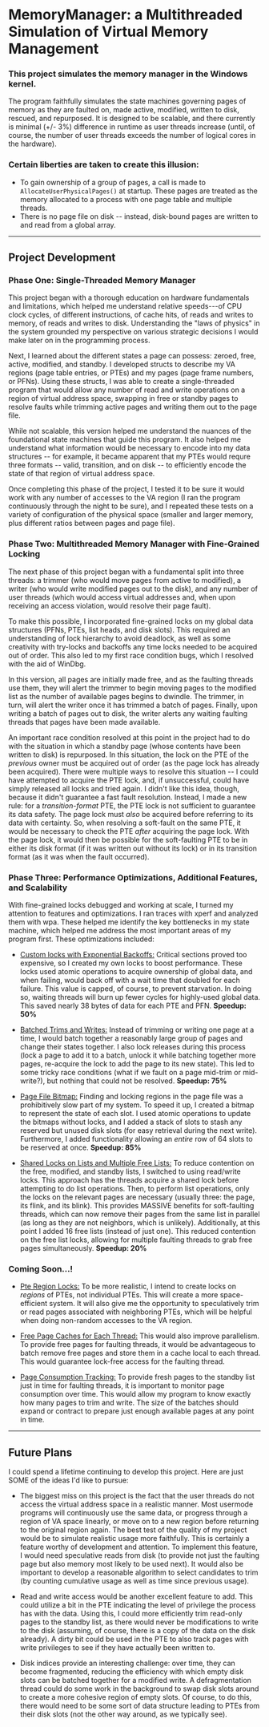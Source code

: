 # MemoryManager: a Multithreaded Simulation of Virtual Memory Management
### This project simulates the memory manager in the Windows kernel.
The program faithfully simulates the state machines governing pages of memory
as they are faulted on, made active, modified, written to disk, rescued, and
repurposed. It is designed to be scalable, and there currently is  minimal (+/- 3%)
difference in runtime as user threads increase (until, of course, the number of
user threads exceeds the number of logical cores in the hardware).

### Certain liberties are taken to create this illusion:
- To gain ownership of a group of pages, a call is made to
`AllocateUserPhysicalPages()` at startup. These pages are treated as the
memory allocated to a process with one page table and multiple threads.
- There is no page file on disk -- instead, disk-bound pages are written
to and read from a global array.
---
## Project Development

### Phase One: Single-Threaded Memory Manager
This project began with a thorough education on hardware fundamentals and limitations,
which helped me understand relative speeds---of CPU clock cycles, of different instructions,
of cache hits, of reads and writes to memory, of reads and writes to disk. Understanding
the "laws of physics" in the system grounded my perspective on various strategic
decisions I would make later on in the programming process.

Next, I learned about the different states a page can possess: zeroed, free, active,
modified, and standby. I developed structs to describe my VA regions (page table entries,
or PTEs) and my pages (page frame numbers, or PFNs). Using these structs, I was able
to create a single-threaded program that would allow any number of read and write operations
on a region of virtual address space, swapping in free or standby pages to resolve faults while
trimming active pages and writing them out to the page file.

While not scalable, this version helped me understand the nuances of the foundational
state machines that guide this program. It also helped me understand what information
would be necessary to encode into my data structures -- for example, it became apparent
that my PTEs would requre three formats -- valid, transition, and on disk -- to 
efficiently encode the state of that region of virtual address space.

Once completing this phase of the project, I tested it to be sure it would work with any
number of accesses to the VA region (I ran the program continuously through the night 
to be sure), and I repeated these tests on a variety of configuration of the physical
space (smaller and larger memory, plus different ratios between pages and page file).

### Phase Two: Multithreaded Memory Manager with Fine-Grained Locking 
The next phase of this project began with a fundamental split into three threads: a trimmer
 (who would move pages from active to modified), a writer (who would write modified pages
out to the disk), and any number of user threads (which would access virtual addresses and,
when upon receiving an access violation, would resolve their page fault).

To make this possible, I incorporated fine-grained locks on my global data structures (PFNs,
PTEs, list heads, and disk slots). This required an understanding of lock hierarchy to avoid
deadlock, as well as some creativity with try-locks and backoffs any time locks needed to be
acquired out of order. This also led to my first race condition bugs, which I resolved with
the aid of WinDbg.

In this version, all pages are initially made free, and as the faulting threads use them, they
will alert the trimmer to begin moving pages to the modified list as the number of available pages
begins to dwindle. The trimmer, in turn, will alert the writer once it has trimmed a batch of pages.
Finally, upon writing a batch of pages out to disk, the writer alerts any waiting faulting threads
that pages have been made available.

An important race condition resolved at this point in the project had to do with the situation in
which a standby page (whose contents have been written to disk) is repurposed. In this situation,
the lock on the PTE of the *previous* owner must be acquired out of order (as the page lock has
already been acquired). There were multiple ways to resolve this situation -- I could have attempted
to acquire the PTE lock, and, if unsuccessful, could have simply released all locks and tried again.
I didn't like this idea, though, because it didn't guarantee a fast fault resolution. Instead,
I made a new rule: for a *transition-format* PTE, the PTE lock is not sufficient to guarantee its
data safety. The page lock must *also* be acquired before referring to its data with certainty.
So, when resolving a soft-fault on the same PTE, it would be necessary to check the PTE *after* acquiring
the page lock. With the page lock, it would then be possible for the soft-faulting PTE to be in
either its disk format (if it was written out without its lock) or in its transition format (as
it was when the fault occurred).

### Phase Three: Performance Optimizations, Additional Features, and Scalability
With fine-grained locks debugged and working at scale, I turned my attention to features and
optimizations. I ran traces with xperf and analyzed them with wpa. These helped me identify
the key bottlenecks in my state machine, which helped me address the most important areas
of my program first. These optimizations included:
- <u>Custom locks with Exponential Backoffs:</u> Critical sections proved too expensive, so
  I created my own locks to boost performance. These locks used atomic operations to acquire ownership
  of global data, and when failing, would back off with a wait time that doubled for each failure.
  This value is capped, of course, to prevent starvation. In doing so, waiting threads will burn up
  fewer cycles for highly-used global data. This saved nearly 38 bytes of data for each PTE and PFN.
  **Speedup: 50%**


- <u>Batched Trims and Writes:</u> Instead of trimming or writing one page at a time, I would
batch together a reasonably large group of pages and change their states together. I also
lock releases during this process (lock a page to add it to a batch, unlock it while batching
together more pages, re-acquire the lock to add the page to its new state). This led to some
tricky race conditions (what if we fault on a page mid-trim or mid-write?), but nothing that
could not be resolved. **Speedup: 75%**


- <u>Page File Bitmap:</u> Finding and locking regions in the page file was a prohibitively
slow part of my system. To speed it up, I created a bitmap to represent the state of each slot.
I used atomic operations to update the bitmaps without locks, and I added a stack of slots to
stash any reserved but unused disk slots (for easy retrieval during the next write). Furthermore,
I added functionality allowing an *entire* row of 64 slots to be reserved at once.
**Speedup: 85%**


- <u>Shared Locks on Lists and Multiple Free Lists:</u> To reduce contention on the free, modified, and
  standby lists, I switched to using read/write locks. This approach has the threads acquire
  a shared lock before attempting to do list operations. Then, to perform list operations,
  only the locks on the relevant pages are necessary (usually three: the page, its flink, and
  its blink). This provides MASSIVE benefits for soft-faulting threads, which can now remove their
  pages from the same list in parallel (as long as they are not neighbors, which is unlikely).
  Additionally, at this point I added 16 free lists (instead of just one). This reduced contention
  on the free list locks, allowing for multiple faulting threads to grab free pages simultaneously.
  **Speedup: 20%**

### Coming Soon...!

- <u>Pte Region Locks:</u> To be more realistic, I intend to create locks on *regions* of PTEs, not individual PTEs.
This will create a more space-efficient system. It will also give me the opportunity to speculatively
trim or read pages associated with neighboring PTEs, which will be helpful when doing non-random
accesses to the VA region.


- <u>Free Page Caches for Each Thread:</u> This would also improve parallelism. To provide
  free pages for faulting threads, it would be advantageous to batch remove free pages and
  store them in a cache local to each thread. This would guarantee lock-free access for the
  faulting thread.

- <u>Page Consumption Tracking:</u> To provide fresh pages to the standby list just in time
  for faulting threads, it is important to monitor page consumption over time. This would
  allow my program to know exactly how many pages to trim and write. The size of the batches
  should expand or contract to prepare just enough available pages at any point in time.

---
## Future Plans
I could spend a lifetime continuing to develop this project. Here are just SOME of
the ideas I'd like to pursue:
- The biggest miss on this project is the fact that the user threads do not access
the virtual address space in a realistic manner. Most usermode programs will
continuously use the same data, or progress through a region of VA space linearly,
or move on to a new region before returning to the original region again. The
best test of the quality of my project would be to simulate realistic usage more
faithfully. This is certainly a feature worthy of development and attention. To implement
this feature, I would need speculative reads from disk (to provide not just the faulting
page but also memory most likely to be used next). It would also be important to
develop a reasonable algorithm to  select candidates to trim (by counting cumulative usage as well
as time since previous usage).


- Read and write access would be another excellent feature to add. This could utilize
a bit in the PTE indicating the level of privilege the process has with the data.
Using this, I could more efficiently trim read-only pages to the standby list,
as there would never be modifications to write to the disk (assuming, of course,
there is a copy of the data on the disk already). A dirty bit could be used in the PTE
to also track pages with write privileges to see if they have actually been written to. 


- Disk indices provide an interesting challenge: over time, they can become fragmented, 
reducing the efficiency with which empty disk slots can be batched together for a
modified write. A defragmentation thread could do some work in the background to
swap disk slots around to create a more cohesive region of empty slots. Of course,
to do this, there would need to be some sort of data structure leading to PTEs from
their disk slots (not the other way around, as we typically see).